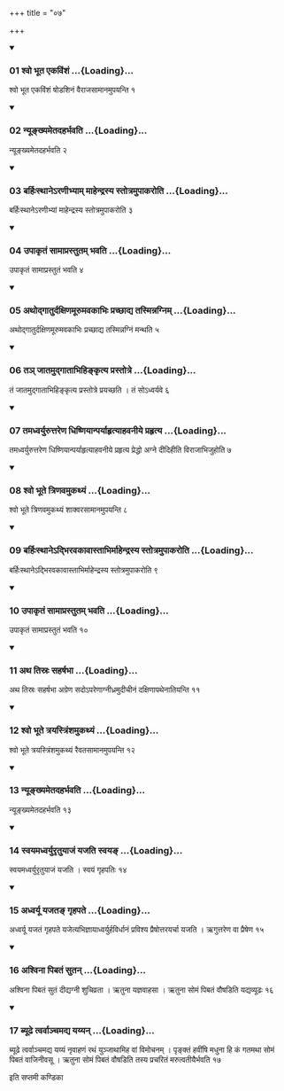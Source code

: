 +++
title = "०७"

+++

<div class="js_include" includetitle="true" newlevelforh1="3" unfilled="" url="/vedAH_yajuH/taittirIyam/sUtram/ApastambaH/shrautam/vishvAsa-prastutiH/21/07/01_shvo_bhUta_ekaviMshaM.md">
<details open><summary><h3>01 श्वो भूत एकविंशं ...{Loading}...</h3></summary>

श्वो भूत एकविंशं षोडशिनं वैराजसामानमुपयन्ति १
</details>
</div>


<div class="js_include" includetitle="true" newlevelforh1="3" unfilled="" url="/vedAH_yajuH/taittirIyam/sUtram/ApastambaH/shrautam/vishvAsa-prastutiH/21/07/02_nyUnkhyametadaharbhavati.md">
<details open><summary><h3>02 न्यूङ्ख्यमेतदहर्भवति ...{Loading}...</h3></summary>

न्यूङ्ख्यमेतदहर्भवति २
</details>
</div>


<div class="js_include" includetitle="true" newlevelforh1="3" unfilled="" url="/vedAH_yajuH/taittirIyam/sUtram/ApastambaH/shrautam/vishvAsa-prastutiH/21/07/03_barhiHsthAne-raNIbhyAm_mAhendrasya_stotramupAkaroti.md">
<details open><summary><h3>03 बर्हिःस्थानेऽरणीभ्याम् माहेन्द्रस्य स्तोत्रमुपाकरोति ...{Loading}...</h3></summary>

बर्हिःस्थानेऽरणीभ्यां माहेन्द्रस्य स्तोत्रमुपाकरोति ३
</details>
</div>


<div class="js_include" includetitle="true" newlevelforh1="3" unfilled="" url="/vedAH_yajuH/taittirIyam/sUtram/ApastambaH/shrautam/vishvAsa-prastutiH/21/07/04_upAkRtaM_sAmAprastutam_bhavati.md">
<details open><summary><h3>04 उपाकृतं सामाप्रस्तुतम् भवति ...{Loading}...</h3></summary>

उपाकृतं सामाप्रस्तुतं भवति ४
</details>
</div>


<div class="js_include" includetitle="true" newlevelforh1="3" unfilled="" url="/vedAH_yajuH/taittirIyam/sUtram/ApastambaH/shrautam/vishvAsa-prastutiH/21/07/05_athodgAturdaxiNamUrumavakAbhiH_prachChAdya_tasminnagnim.md">
<details open><summary><h3>05 अथोद्गातुर्दक्षिणमूरुमवकाभिः प्रच्छाद्य तस्मिन्नग्निम् ...{Loading}...</h3></summary>

अथोद्गातुर्दक्षिणमूरुमवकाभिः प्रच्छाद्य तस्मिन्नग्निं मन्थति ५
</details>
</div>


<div class="js_include" includetitle="true" newlevelforh1="3" unfilled="" url="/vedAH_yajuH/taittirIyam/sUtram/ApastambaH/shrautam/vishvAsa-prastutiH/21/07/06_ta~n_jAtamudgAtAbhihinkRtya_prastotre.md">
<details open><summary><h3>06 तञ् जातमुद्गाताभिहिङ्कृत्य प्रस्तोत्रे ...{Loading}...</h3></summary>

तं जातमुद्गाताभिहिङ्कृत्य प्रस्तोत्रे प्रयच्छति । तं सोऽध्वर्यवे ६
</details>
</div>


<div class="js_include" includetitle="true" newlevelforh1="3" unfilled="" url="/vedAH_yajuH/taittirIyam/sUtram/ApastambaH/shrautam/vishvAsa-prastutiH/21/07/07_tamadhvaryuruttareNa_dhiShNiyAnparyAhRtyAhavanIye_prahRtya.md">
<details open><summary><h3>07 तमध्वर्युरुत्तरेण धिष्णियान्पर्याहृत्याहवनीये प्रहृत्य ...{Loading}...</h3></summary>

तमध्वर्युरुत्तरेण धिष्णियान्पर्याहृत्याहवनीये प्रहृत्य प्रेद्धो अग्ने दीदिहीति विराजाभिजुहोति ७
</details>
</div>


<div class="js_include" includetitle="true" newlevelforh1="3" unfilled="" url="/vedAH_yajuH/taittirIyam/sUtram/ApastambaH/shrautam/vishvAsa-prastutiH/21/07/08_shvo_bhUte_triNavamukathyaM.md">
<details open><summary><h3>08 श्वो भूते त्रिणवमुकथ्यं ...{Loading}...</h3></summary>

श्वो भूते त्रिणवमुकथ्यं शाक्वरसामानमुपयन्ति ८
</details>
</div>


<div class="js_include" includetitle="true" newlevelforh1="3" unfilled="" url="/vedAH_yajuH/taittirIyam/sUtram/ApastambaH/shrautam/vishvAsa-prastutiH/21/07/09_barhiHsthAne-dbhiravakAvAstAbhirmAhendrasya_stotramupAkaroti.md">
<details open><summary><h3>09 बर्हिःस्थानेऽद्भिरवकावास्ताभिर्माहेन्द्रस्य स्तोत्रमुपाकरोति ...{Loading}...</h3></summary>

बर्हिःस्थानेऽद्भिरवकावास्ताभिर्माहेन्द्रस्य स्तोत्रमुपाकरोति ९
</details>
</div>


<div class="js_include" includetitle="true" newlevelforh1="3" unfilled="" url="/vedAH_yajuH/taittirIyam/sUtram/ApastambaH/shrautam/vishvAsa-prastutiH/21/07/10_upAkRtaM_sAmAprastutam_bhavati.md">
<details open><summary><h3>10 उपाकृतं सामाप्रस्तुतम् भवति ...{Loading}...</h3></summary>

उपाकृतं सामाप्रस्तुतं भवति १०
</details>
</div>


<div class="js_include" includetitle="true" newlevelforh1="3" unfilled="" url="/vedAH_yajuH/taittirIyam/sUtram/ApastambaH/shrautam/vishvAsa-prastutiH/21/07/11_atha_tisraH_saharShabhA.md">
<details open><summary><h3>11 अथ तिस्रः सहर्षभा ...{Loading}...</h3></summary>

अथ तिस्रः सहर्षभा अग्रेण सदोऽपरेणाग्नीध्रमुदीचीनं दक्षिणापथेनातियन्ति ११
</details>
</div>


<div class="js_include" includetitle="true" newlevelforh1="3" unfilled="" url="/vedAH_yajuH/taittirIyam/sUtram/ApastambaH/shrautam/vishvAsa-prastutiH/21/07/12_shvo_bhUte_trayastriMshamukathyaM.md">
<details open><summary><h3>12 श्वो भूते त्रयस्त्रिंशमुकथ्यं ...{Loading}...</h3></summary>

श्वो भूते त्रयस्त्रिंशमुकथ्यं रैवतसामानमुपयन्ति १२
</details>
</div>


<div class="js_include" includetitle="true" newlevelforh1="3" unfilled="" url="/vedAH_yajuH/taittirIyam/sUtram/ApastambaH/shrautam/vishvAsa-prastutiH/21/07/13_nyUnkhyametadaharbhavati.md">
<details open><summary><h3>13 न्यूङ्ख्यमेतदहर्भवति ...{Loading}...</h3></summary>

न्यूङ्ख्यमेतदहर्भवति १३
</details>
</div>


<div class="js_include" includetitle="true" newlevelforh1="3" unfilled="" url="/vedAH_yajuH/taittirIyam/sUtram/ApastambaH/shrautam/vishvAsa-prastutiH/21/07/14_svayamadhvaryurRtuyAjaM_yajati_svaya~N.md">
<details open><summary><h3>14 स्वयमध्वर्युरृतुयाजं यजति स्वयङ् ...{Loading}...</h3></summary>

स्वयमध्वर्युरृतुयाजं यजति । स्वयं गृहपतिः १४
</details>
</div>


<div class="js_include" includetitle="true" newlevelforh1="3" unfilled="" url="/vedAH_yajuH/taittirIyam/sUtram/ApastambaH/shrautam/vishvAsa-prastutiH/21/07/15_adhvaryU_yajata~N_gRhapate.md">
<details open><summary><h3>15 अध्वर्यू यजतङ् गृहपते ...{Loading}...</h3></summary>

अध्वर्यू यजतं गृहपते यजेत्यभिज्ञायाध्वर्युर्हविर्धानं प्रविश्य प्रैषोत्तरयर्चा यजति । ऋगुत्तरेण वा प्रैषेण १५
</details>
</div>


<div class="js_include" includetitle="true" newlevelforh1="3" unfilled="" url="/vedAH_yajuH/taittirIyam/sUtram/ApastambaH/shrautam/vishvAsa-prastutiH/21/07/16_ashvinA_pibataM_sutan.md">
<details open><summary><h3>16 अश्विना पिबतं सुतन् ...{Loading}...</h3></summary>

अश्विना पिबतं सुतं दीद्यग्नी शुचिव्रता । ऋतुना यज्ञवाहसा । ऋतुना सोमं पिबतं वौषडिति यद्यव्यूढः १६
</details>
</div>


<div class="js_include" includetitle="true" newlevelforh1="3" unfilled="" url="/vedAH_yajuH/taittirIyam/sUtram/ApastambaH/shrautam/vishvAsa-prastutiH/21/07/17_byUDhe_tvarvAnchamadya_yayyan.md">
<details open><summary><h3>17 ब्यूढे त्वर्वाञ्चमद्य यय्यन् ...{Loading}...</h3></summary>

ब्यूढे त्वर्वाञ्चमद्य यय्यं नृवाहणं रथं युञ्जाथामिह वां विमोचनम् । पृङ्क्तं हवींषि मधुना हि कं गतमथा सोमं पिबतं वाजिनीवसू । ऋतुना सोमं पिबतं वौषडिति तस्य प्रचरितं मरुत्वतीयैर्भवति १७
</details>
</div>



  
इति सप्तमी कण्डिका 

